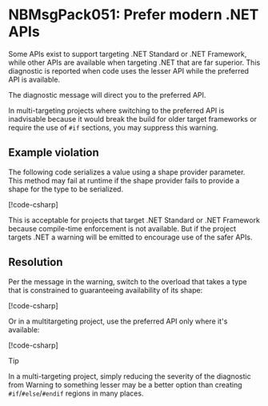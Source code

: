 # NBMsgPack051: Prefer modern .NET APIs

Some APIs exist to support targeting .NET Standard or .NET Framework, while other APIs are available when targeting .NET that are far superior.
This diagnostic is reported when code uses the lesser API while the preferred API is available.

The diagnostic message will direct you to the preferred API.

In multi-targeting projects where switching to the preferred API is inadvisable because it would break the build for older target frameworks or require the use of `#if` sections, you may suppress this warning.

## Example violation

The following code serializes a value using a shape provider parameter.
This method may fail at runtime if the shape provider fails to provide a shape for the type to be serialized.

[!code-csharp[](../../samples/cs/AnalyzerDocs/NBMsgPack051.cs#Defective)]

This is acceptable for projects that target .NET Standard or .NET Framework because compile-time enforcement is not available.
But if the project targets .NET a warning will be emitted to encourage use of the safer APIs.

## Resolution

Per the message in the warning, switch to the overload that takes a type that is constrained to guaranteeing availability of its shape:

[!code-csharp[](../../samples/cs/AnalyzerDocs/NBMsgPack051.cs#SwitchFix)]

Or in a multitargeting project, use the preferred API only where it's available:

[!code-csharp[](../../samples/cs/AnalyzerDocs/NBMsgPack051.cs#MultiTargetingFix)]

> [!TIP]
> In a multi-targeting project, simply reducing the severity of the diagnostic from Warning to something lesser may be a better option than creating `#if`/`#else`/`#endif` regions in many places.

